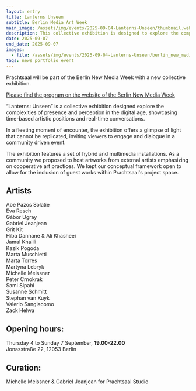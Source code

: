 ```yaml
---
layout: entry
title: Lanterns Unseen 
subtitle: Berlin Media Art Week
main_image: /assets/img/events/2025-09-04-Lanterns-Unseen/thumbnail.webp
description: This collective exhibition is designed to explore the complexities of presence and perception in the digital age, showcasing time-based artistic positions and real-time conversations.
date: 2025-09-07
end_date: 2025-09-07
images: 
  - file: /assets/img/events/2025-09-04-Lanterns-Unseen/berlin_new_media_week_2025.webp
tags: news portfolio event
---
```

Prachtsaal will be part of the Berlin New Media Week with a new collective exhibition.<br>

<a href="https://berlinnewmediaweek.com/en/program">Please find the program on the website of the Berlin New Media Week</a>

“Lanterns: Unseen” is a collective exhibition designed explore the complexities of presence and perception in the digital age, showcasing time-based artistic positions and real-time conversations.<br>

In a fleeting moment of encounter, the exhibition offers a glimpse of light that cannot be replicated, inviting viewers to engage and dialogue in a community driven event. <br>

The exhibition features a set of hybrid and multimedia installations. As a community we proposed to host artworks from external artists emphasizing on cooperative art practices. We kept our conceptual framework open to allow for the inclusion of guest works within Prachtsaal's project space. <br>
## Artists

Abe Pazos Solatie<br>
Eva Resch<br>
Gábor Ugray<br>
Gabriel Jeanjean<br>
Grit Kit<br>
Hiba Dannane & Ali Khasheei<br>
Jamal Khalili<br>
Kazik Pogoda<br>
Marta Muschietti<br>
Marta Torres<br>
Martyna Lebryk<br>
Michelle Meissner<br>
Peter Crnokrak<br>
Sami Sipahi<br>
Susanne Schmitt<br>
Stephan van Kuyk<br>
Valerio Sangiacomo<br>
Zack Helwa<br>

## Opening hours:

Thursday 4 to Sunday 7 September, **19.00-22.00**<br>
Jonasstraße 22, 12053 Berlin<br>

## Curation:
Michelle Meissner & Gabriel Jeanjean for Prachtsaal Studio


